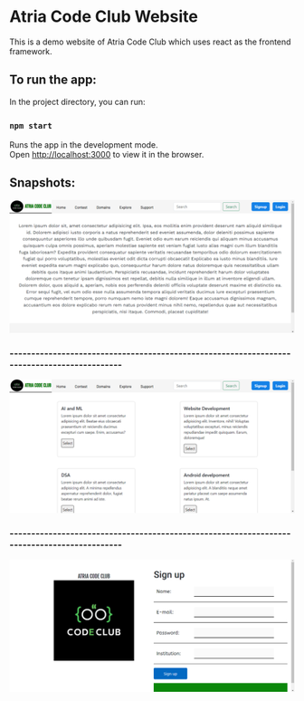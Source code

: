 # Atria Code Club Website

This is a demo website of Atria Code Club which uses react as the frontend framework.

## To run the app:

In the project directory, you can run:

### `npm start`

Runs the app in the development mode.\
Open [http://localhost:3000](http://localhost:3000) to view it in the browser.

## Snapshots:

![Alt text describing the image](/atriacodeclubpics/Home-pg.png)

### -------------------------------------------------------------------------------------------

![Alt text describing the image](/atriacodeclubpics/Domains-pg.png)

### -------------------------------------------------------------------------------------------

![Alt text describing the image](/atriacodeclubpics/signup-pg.png)




